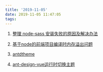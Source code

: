```yaml
---
title: '2019-11-05'
date: 2019-11-05 11:47:05
tags:
---
```


1. [整理 node-sass 安装失败的原因及解决办法](https://segmentfault.com/a/1190000010984731?utm_source=tag-newest)

2. [基于node的前端项目编译时内存溢出问题](https://segmentfault.com/a/1190000010437948)

3. [antdtheme](https://www.antdtheme.com/aliyun)

4. [ant-design-vue运行时切换主题](https://blog.csdn.net/qq_24922757/article/details/90483983)